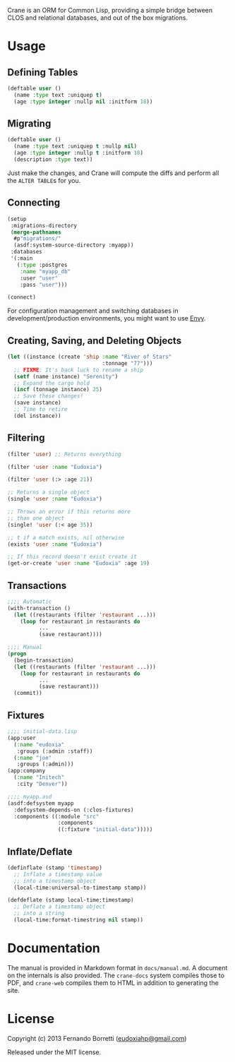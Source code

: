 Crane is an ORM for Common Lisp, providing a simple bridge between CLOS and
relational databases, and out of the box migrations.

# Usage

## Defining Tables

```lisp
(deftable user ()
  (name :type text :uniquep t)
  (age :type integer :nullp nil :initform 18))
```

## Migrating

```lisp
(deftable user ()
  (name :type text :uniquep t :nullp nil)
  (age :type integer :nullp t :initform 18)
  (description :type text))
```

Just make the changes, and Crane will compute the diffs and perform all the
`ALTER TABLE`s for you.

## Connecting

```lisp
(setup
 :migrations-directory
 (merge-pathnames
  #p"migrations/"
  (asdf:system-source-directory :myapp))
 :databases
 '(:main
   (:type :postgres
    :name "myapp_db"
    :user "user"
    :pass "user")))

(connect)
```

For configuration management and switching databases in development/production
environments, you might want to use [Envy](https://github.com/fukamachi/envy).

## Creating, Saving, and Deleting Objects

```lisp
(let ((instance (create 'ship :name "River of Stars"
                              :tonnage "77")))
  ;; FIXME: It's back luck to rename a ship
  (setf (name instance) "Serenity")
  ;; Expand the cargo hold
  (incf (tonnage instance) 25)
  ;; Save these changes!
  (save instance)
  ;; Time to retire
  (del instance))
```

## Filtering

```lisp
(filter 'user) ;; Returns everything

(filter 'user :name "Eudoxia")

(filter 'user (:> :age 21))

;; Returns a single object
(single 'user :name "Eudoxia")

;; Throws an error if this returns more
;; than one object
(single! 'user (:< age 35))

;; t if a match exists, nil otherwise
(exists 'user :name "Eudoxia")

;; If this record doesn't exist create it
(get-or-create 'user :name "Eudoxia" :age 19)
```

## Transactions

```lisp
;;;; Automatic
(with-transaction ()
  (let ((restaurants (filter 'restaurant ...)))
    (loop for restaurant in restaurants do
          ...
          (save restaurant))))

;;;; Manual
(progn
  (begin-transaction)
  (let ((restaurants (filter 'restaurant ...)))
    (loop for restaurant in restaurants do
          ...
          (save restaurant)))
  (commit))
```

## Fixtures

```lisp
;;;; initial-data.lisp
(app:user
  (:name "eudoxia"
   :groups (:admin :staff))
  (:name "joe"
   :groups (:admin)))
(app:company
  (:name "Initech"
   :city "Denver"))

;;;; myapp.asd
(asdf:defsystem myapp
  :defsystem-depends-on (:clos-fixtures)
  :components ((:module "src"
                :components
                ((:fixture "initial-data")))))
```

## Inflate/Deflate

```lisp
(definflate (stamp 'timestamp)
  ;; Inflate a timestamp value
  ;; into a timestamp object
  (local-time:universal-to-timestamp stamp))

(defdeflate (stamp local-time:timestamp)
  ;; Deflate a timestamp object
  ;; into a string
  (local-time:format-timestring nil stamp))
```

# Documentation

The manual is provided in Markdown format in `docs/manual.md`. A document on the
internals is also provided. The `crane-docs` system compiles those to PDF, and
`crane-web` compiles them to HTML in addition to generating the site.

# License

Copyright (c) 2013 Fernando Borretti (eudoxiahp@gmail.com)

Released under the MIT license.
